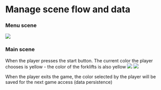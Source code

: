 # Manage scene flow and data
### Menu scene
![](https://github.com/nguyen-duc-viet/Junior-Programmer-Starter/blob/master/GamePlayImages/1.png)
### Main scene
When the player presses the start button. The current color the player chooses is yellow - the color of the forklifts is also yellow
![](https://github.com/nguyen-duc-viet/Junior-Programmer-Starter/blob/master/GamePlayImages/2.png)
![](https://github.com/nguyen-duc-viet/Junior-Programmer-Starter/blob/master/GamePlayImages/3.png)

When the player exits the game, the color selected by the player will be saved for the next game access (data persistence)
